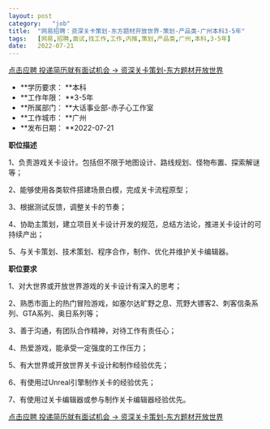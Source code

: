 ```yaml
---
layout:	post
category:	"job"
title:	"网易招聘：资深关卡策划-东方题材开放世界-策划-产品类-广州本科3-5年"
tags:	[网易,招聘,面试,找工作,工作,内推,策划,产品类,广州,本科,3-5年]
date:	2022-07-21
---
```


[点击应聘 投递简历就有面试机会 ->  资深关卡策划-东方题材开放世界](http://mobile.bole.netease.com/bole/boleDetail?id=33064&employeeId=346f03c3cda5f04c&key=all)



- **学历要求： **本科
- **工作年限： **3-5年
- **所属部门： **大话事业部-赤子心工作室
- **工作城市： **广州
- **发布日期： **2022-07-21



**职位描述**

1、负责游戏关卡设计。包括但不限于地图设计、路线规划、怪物布置、探索解谜等；

2、能够使用各类软件搭建场景白模，完成关卡流程原型；

3、根据测试反馈，调整关卡的节奏；

4、协助主策划，建立项目关卡设计开发的规范，总结方法论，推进关卡设计的可持续产出；

5、与关卡策划、技术策划、程序合作，制作、优化并维护关卡编辑器。



**职位要求**

1、对大世界或开放世界游戏的关卡设计有深入的思考；

2、熟悉市面上的热门冒险游戏，如塞尔达旷野之息、荒野大镖客2、刺客信条系列、GTA系列、奥日系列等；

3、善于沟通，有团队合作精神，对待工作有责任心；

4、热爱游戏，能承受一定强度的工作压力；

5、有大世界或开放世界关卡设计和制作经验优先；

6、有使用过Unreal引擎制作关卡的经验优先；

7、有使用过关卡编辑器或参与制作关卡编辑器经验优先。



[点击应聘 投递简历就有面试机会 ->  资深关卡策划-东方题材开放世界](http://mobile.bole.netease.com/bole/boleDetail?id=33064&employeeId=346f03c3cda5f04c&key=all)